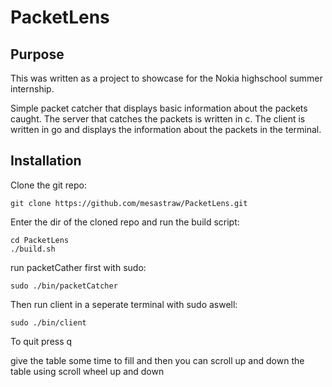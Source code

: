 # PacketLens

## Purpose
This was written as a project to showcase for the Nokia highschool summer internship. 

Simple packet catcher that displays basic information about the packets caught.
The server that catches the packets is written in c.
The client is written in go and displays the information about the packets in the terminal.

## Installation

Clone the git repo:
```
git clone https://github.com/mesastraw/PacketLens.git
```

Enter the dir of the cloned repo and run the build script:
``` 
cd PacketLens
./build.sh
```

run packetCather first with sudo:
```
sudo ./bin/packetCatcher
```

Then run client in a seperate terminal with sudo aswell:
```
sudo ./bin/client
```

To quit press q

give the table some time to fill and then you can scroll up and down the table using scroll wheel up and down
